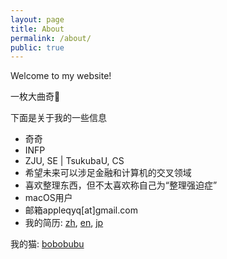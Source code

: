 ```yaml
---
layout: page
title: About
permalink: /about/
public: true
---
```


Welcome to my website!

一枚大曲奇🍪


下面是关于我的一些信息

* 奇奇
* INFP
* ZJU, SE \| TsukubaU, CS
* 希望未来可以涉足金融和计算机的交叉领域
* 喜欢整理东西，但不太喜欢称自己为“整理强迫症”
* macOS用户
* 邮箱appleqyq[at]gmail.com
* 我的简历: [zh](https://github.com/vinci7/Deedy-Resume-for-Japanese/blob/master/docs/resume-cn.pdf), [en](https://github.com/vinci7/Deedy-Resume-for-Japanese/blob/master/docs/resume.pdf), [jp](https://github.com/vinci7/Deedy-Resume-for-Japanese/blob/master/docs/resume-jp.pdf)



我的猫: [bobobubu](https://bobobubu.netlify.com/)


